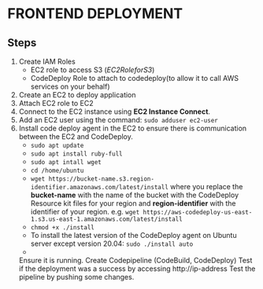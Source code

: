 # FRONTEND DEPLOYMENT
## Steps
1. Create IAM Roles
   - EC2 role to access S3 (*EC2RoleforS3*)
   - CodeDeploy Role to attach to codedeploy(to allow it to call AWS services on your behalf)
2. Create an EC2 to deploy application
3. Attach EC2 role to EC2
4. Connect to the EC2 instance using **EC2 Instance Connect**.
5. Add an EC2 user using the command: `sudo adduser ec2-user`
6. Install code deploy agent in the EC2 to ensure there is communication between the EC2 and CodeDeploy.
   - `sudo apt update`
   - `sudo apt install ruby-full`
   - `sudo apt intall wget`
   - `cd /home/ubuntu`
   - `wget https://bucket-name.s3.region-identifier.amazonaws.com/latest/install` where you replace the **bucket-name** with the name of the bucket with the CodeDeploy Resource kit files for your region and **region-identifier** with the identifier of your region. e.g. `wget https://aws-codedeploy-us-east-1.s3.us-east-1.amazonaws.com/latest/install`
   - `chmod +x ./install`
   - To install the latest version of the CodeDeploy agent on Ubuntu server except version 20.04:
   `sudo ./install auto`
   - 
   Ensure it is running.
Create Codepipeline (CodeBuild, CodeDeploy)
Test if the deployment was a success by accessing http://ip-address
Test the pipeline by pushing some changes.